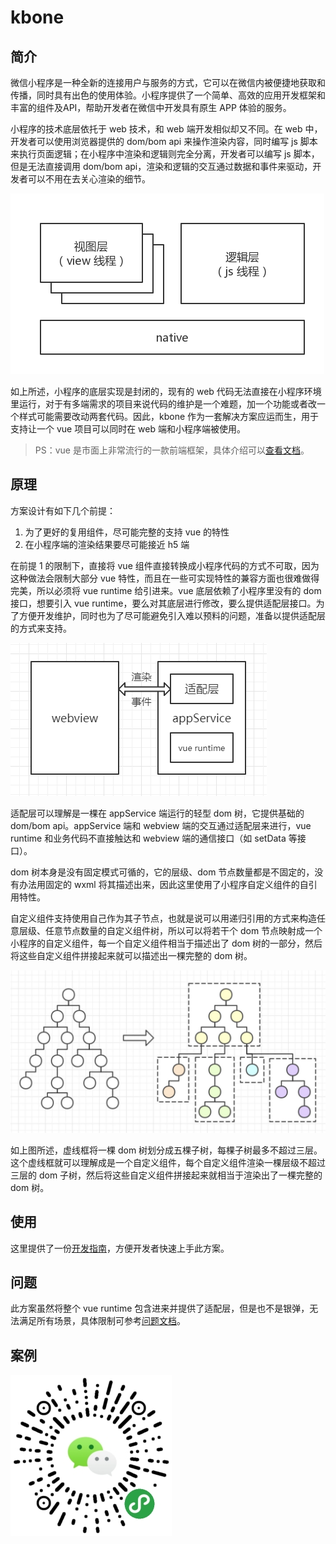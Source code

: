# kbone

## 简介

微信小程序是一种全新的连接用户与服务的方式，它可以在微信内被便捷地获取和传播，同时具有出色的使用体验。小程序提供了一个简单、高效的应用开发框架和丰富的组件及API，帮助开发者在微信中开发具有原生 APP 体验的服务。

小程序的技术底层依托于 web 技术，和 web 端开发相似却又不同。在 web 中，开发者可以使用浏览器提供的 dom/bom api 来操作渲染内容，同时编写 js 脚本来执行页面逻辑；在小程序中渲染和逻辑则完全分离，开发者可以编写 js 脚本，但是无法直接调用 dom/bom api，渲染和逻辑的交互通过数据和事件来驱动，开发者可以不用在去关心渲染的细节。

![小程序环境](./docs/images/01.jpg)

如上所述，小程序的底层实现是封闭的，现有的 web 代码无法直接在小程序环境里运行，对于有多端需求的项目来说代码的维护是一个难题，加一个功能或者改一个样式可能需要改动两套代码。因此，kbone 作为一套解决方案应运而生，用于支持让一个 vue 项目可以同时在 web 端和小程序端被使用。

> PS：vue 是市面上非常流行的一款前端框架，具体介绍可以[查看文档](https://cn.vuejs.org/index.html)。

## 原理

方案设计有如下几个前提：

1. 为了更好的复用组件，尽可能完整的支持 vue 的特性
2. 在小程序端的渲染结果要尽可能接近 h5 端

在前提 1 的限制下，直接将 vue 组件直接转换成小程序代码的方式不可取，因为这种做法会限制大部分 vue 特性，而且在一些可实现特性的兼容方面也很难做得完美，所以必须将 vue runtime 给引进来。vue 底层依赖了小程序里没有的 dom 接口，想要引入 vue runtime，要么对其底层进行修改，要么提供适配层接口。为了方便开发维护，同时也为了尽可能避免引入难以预料的问题，准备以提供适配层的方式来支持。

![方案设计](./docs/images/02.png)

适配层可以理解是一棵在 appService 端运行的轻型 dom 树，它提供基础的 dom/bom api。appService 端和 webview 端的交互通过适配层来进行，vue runtime 和业务代码不直接触达和 webview 端的通信接口（如 setData 等接口）。

dom 树本身是没有固定模式可循的，它的层级、dom 节点数量都是不固定的，没有办法用固定的 wxml 将其描述出来，因此这里使用了小程序自定义组件的自引用特性。

自定义组件支持使用自己作为其子节点，也就是说可以用递归引用的方式来构造任意层级、任意节点数量的自定义组件树，所以可以将若干个 dom 节点映射成一个小程序的自定义组件，每一个自定义组件相当于描述出了 dom 树的一部分，然后将这些自定义组件拼接起来就可以描述出一棵完整的 dom 树。

![方案设计](./docs/images/03.jpg)

如上图所述，虚线框将一棵 dom 树划分成五棵子树，每棵子树最多不超过三层。这个虚线框就可以理解成是一个自定义组件，每个自定义组件渲染一棵层级不超过三层的 dom 子树，然后将这些自定义组件拼接起来就相当于渲染出了一棵完整的 dom 树。

## 使用

这里提供了一份[开发指南](./docs/quickstart.md)，方便开发者快速上手此方案。

## 问题

此方案虽然将整个 vue runtime 包含进来并提供了适配层，但是也不是银弹，无法满足所有场景，具体限制可参考[问题文档](./docs/question.md)。

## 案例

![微信开放社区](./docs/images/code1.jpg)

